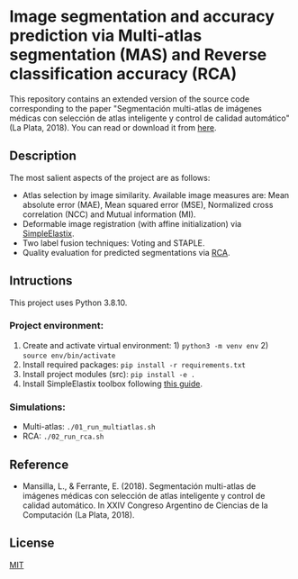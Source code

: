 # Image segmentation and accuracy prediction via Multi-atlas segmentation (MAS) and Reverse classification accuracy (RCA)

This repository contains an extended version of the source code corresponding to the paper "Segmentación multi-atlas de imágenes médicas con selección de atlas inteligente y control de calidad automático" (La Plata, 2018). You can read or download it from [here](http://sedici.unlp.edu.ar/handle/10915/73180).

## Description
The most salient aspects of the project are as follows:
- Atlas selection by image similarity. Available image measures are: Mean absolute error (MAE), Mean squared error (MSE), Normalized cross correlation (NCC) and Mutual information (MI). 
- Deformable image registration (with affine initialization) via [SimpleElastix](https://simpleelastix.github.io/).
- Two label fusion techniques: Voting and STAPLE.
- Quality evaluation for predicted segmentations via [RCA](https://arxiv.org/abs/1702.03407).

## Intructions
This project uses Python 3.8.10.

### Project environment:
1. Create and activate virtual environment: 1) `python3 -m venv env` 2) `source env/bin/activate`
2. Install required packages: `pip install -r requirements.txt`
3. Install project modules (src): `pip install -e .`
4. Install SimpleElastix toolbox following [this guide](https://gist.github.com/vfmatzkin/0fcc79a61f9bafcc2113fd83a8900937).

### Simulations:
- Multi-atlas: `./01_run_multiatlas.sh`
- RCA: `./02_run_rca.sh`

## Reference
- Mansilla, L., & Ferrante, E. (2018). Segmentación multi-atlas de imágenes médicas con selección de atlas inteligente y control de calidad automático. In XXIV Congreso Argentino de Ciencias de la Computación (La Plata, 2018).

## License
[MIT](https://choosealicense.com/licenses/mit/)

